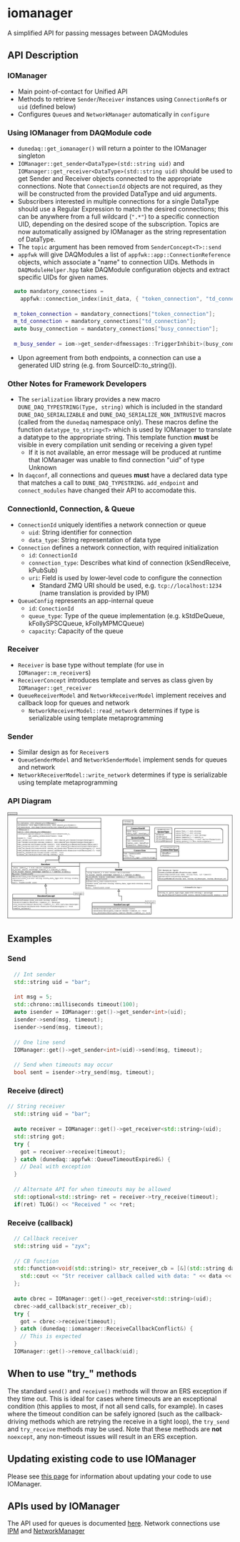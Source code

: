 # iomanager

A simplified API for passing messages between DAQModules

## API Description

### IOManager

* Main point-of-contact for Unified API
* Methods to retrieve `Sender`/`Receiver` instances using `ConnectionRef`s or `uid` (defined below)
* Configures `Queue`s and `NetworkManager` automatically in `configure`

### Using IOManager from DAQModule code

* `dunedaq::get_iomanager()` will return a pointer to the IOManager singleton
* `IOManager::get_sender<DataType>(std::string uid)` and `IOManager::get_receiver<DataType>(std::string uid)` should be used to get Sender and Receiver objects connected to the appropriate connections. Note that `ConnectionId` objects are not required, as they will be constructed from the provided DataType and uid arguments.
* Subscribers interested in multiple connections for a single DataType should use a Regular Expression to match the desired connections; this can be anywhere from a full wildcard (`".*"`) to a specific connection UID, depending on the desired scope of the subscription. Topics are now automatically assigned by IOManager as the string representation of DataType.
* The `topic` argument has been removed from `SenderConcept<T>::send`
* `appfwk` will give DAQModules a list of `appfwk::app::ConnectionReference` objects, which associate a "name" to connection UIDs. Methods in `DAQModuleHelper.hpp` take DAQModule configuration objects and extract specific UIDs for given names.
```C++
  auto mandatory_connections =
    appfwk::connection_index(init_data, { "token_connection", "td_connection", "busy_connection" });

  m_token_connection = mandatory_connections["token_connection"];
  m_td_connection = mandatory_connections["td_connection"];
  auto busy_connection = mandatory_connections["busy_connection"];

  m_busy_sender = iom->get_sender<dfmessages::TriggerInhibit>(busy_connection);
```
* Upon agreement from both endpoints, a connection can use a generated UID string (e.g. from SourceID::to_string()). 

### Other Notes for Framework Developers

* The `serialization` library provides a new macro `DUNE_DAQ_TYPESTRING(Type, string)` which is included in the standard `DUNE_DAQ_SERIALIZABLE` and `DUNE_DAQ_SERIALIZE_NON_INTRUSIVE` macros (called from the `dunedaq` namespace only). These macros define the function `datatype_to_string<T>` which is used by IOManager to translate a datatype to the appropriate string. This template function **must** be visible in every compilation unit sending or receiving a given type!
  * If it is not available, an error message will be produced at runtime that IOManager was unable to find connection "uid" of type Unknown
* In `daqconf`, all connections and queues **must** have a declared data type that matches a call to `DUNE_DAQ_TYPESTRING`. `add_endpoint` and `connect_modules` have changed their API to accomodate this.

### ConnectionId, Connection, & Queue

* `ConnectionId` uniquely identifies a network connection or queue
  * `uid`: String identifier for connection
  * `data_type`: String representation of data type
* `Connection` defines a network connection, with required initialization
  * `id`: `ConnectionId`
  * `connection_type`: Describes what kind of connection (kSendReceive, kPubSub)
  * `uri`: Field is used by lower-level code to configure the connection
    * Standard ZMQ URI should be used, e.g. `tcp://localhost:1234` (name translation is provided by IPM)
* `QueueConfig` represents an app-internal queue
  *  `id`: `ConectionId`
  *  `queue_type`: Type of the queue implementation (e.g. kStdDeQueue, kFollySPSCQueue, kFollyMPMCQueue)
  *  `capacity`: Capacity of the queue

### Receiver

* `Receiver` is base type without template (for use in `IOManager::m_receiver`s)
* `ReceiverConcept` introduces template and serves as class given by `IOManager::get_receiver`
* `QueueReceiverModel` and `NetworkReceiverModel` implement receives and callback loop for queues and network
  * `NetworkReceiverModel::read_network` determines if type is serializable using template metaprogramming

### Sender

* Similar design as for `Receiver`s
* `QueueSenderModel` and `NetworkSenderModel` implement sends for queues and network
* `NetworkReceiverModel::write_network` determines if type is serializable using template metaprogramming

### API Diagram

![Class Diagrams](https://github.com/DUNE-DAQ/iomanager/raw/develop/docs/IOManager.png)

## Examples

### Send

```CPP
  // Int sender
  std::string uid = "bar";
  
  int msg = 5;
  std::chrono::milliseconds timeout(100);
  auto isender = IOManager::get()->get_sender<int>(uid);
  isender->send(msg, timeout);
  isender->send(msg, timeout);

  // One line send
  IOManager::get()->get_sender<int>(uid)->send(msg, timeout);
  
  // Send when timeouts may occur
  bool sent = isender->try_send(msg, timeout);

```

### Receive (direct)

```CPP
// String receiver
  std::string uid = "bar";

  auto receiver = IOManager::get()->get_receiver<std::string>(uid);
  std::string got;
  try {
    got = receiver->receive(timeout);
  } catch (dunedaq::appfwk::QueueTimeoutExpired&) {
    // Deal with exception
  }
  
  // Alternate API for when timeouts may be allowed
  std::optional<std::string> ret = receiver->try_receive(timeout);
  if(ret) TLOG() << "Received " << *ret;

```

### Receive (callback)

```CPP
  // Callback receiver
  std::string uid = "zyx";

  // CB function
  std::function<void(std::string)> str_receiver_cb = [&](std::string data) {
    std::cout << "Str receiver callback called with data: " << data << '\n';
  };

  auto cbrec = IOManager::get()->get_receiver<std::string>(uid);
  cbrec->add_callback(str_receiver_cb);
  try {
    got = cbrec->receive(timeout);
  } catch (dunedaq::iomanager::ReceiveCallbackConflict&) {
    // This is expected
  }
  IOManager::get()->remove_callback(uid);

```
## When to use "try_" methods

The standard `send()` and `receive()` methods will throw an ERS exception if they time out. This is ideal for cases where timeouts are an exceptional condition (this applies to most, if not all send calls, for example). In cases where the timeout condition can be safely ignored (such as the callback-driving methods which are retrying the receive in a tight loop), the `try_send` and `try_receive` methods may be used. Note that these methods are **not** `noexcept`, any non-timeout issues will result in an ERS exception.

## Updating existing code to use IOManager

Please see [this page](Updating.md) for information about updating your code to use IOManager.

## APIs used by IOManager

The API used for queues is documented [here](Queue.md). Network connections use [IPM](https://dune-daq-sw.readthedocs.io/en/latest/packages/ipm/) and [NetworkManager](NetworkManager.md)
